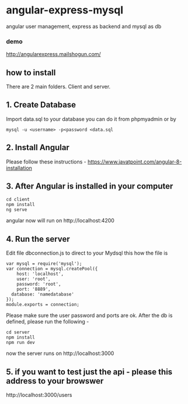 
# angular-express-mysql
angular user management, express as backend and mysql as db

### demo 
http://angularexpress.mailshogun.com/

## how to install 
There are 2 main folders. Client and server. 
## 1. Create Database

Import data.sql to your database
you can do it from phpmyadmin or by 
```
mysql -u <username> -p<password <data.sql
```

## 2. Install Angular
Please follow these instructions - 
https://www.javatpoint.com/angular-8-installation

## 3. After Angular is installed in your computer
```
cd client
npm install 
ng serve
```
angular now will run on http://localhost:4200

## 4. Run the server

Edit file dbconnection.js to direct to your Mydsql
this how the file is 

```
var mysql = require('mysql');
var connection = mysql.createPool({
    host: 'localhost',
    user: 'root',
    password: 'root',
    port: '8889',
  database: 'namedatabase'
});
module.exports = connection;
```
Please make sure the user password and ports are ok. 
After the db is defined, please run the following - 

```
cd server
npm install 
npm run dev
```
now the server runs on http://localhost:3000

## 5. if you want to test just the api - please this address to your browswer
http://localhost:3000/users

